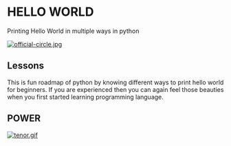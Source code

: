 
# HELLO WORLD

Printing Hello World in multiple ways in python

[![official-circle.jpg](https://i.postimg.cc/9MrwShpg/official-circle.jpg)](https://postimg.cc/bDfvD441)
## Lessons 

This is fun roadmap of python by knowing different ways to print hello world for beginners.
If you are experienced then you can again feel those beauties when you first started learning programming language.
  
## POWER
[![tenor.gif](https://i.postimg.cc/Dzt5BBQG/tenor.gif)](https://postimg.cc/2q745dKj)
